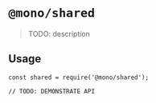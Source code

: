 # `@mono/shared`

> TODO: description

## Usage

```
const shared = require('@mono/shared');

// TODO: DEMONSTRATE API
```
